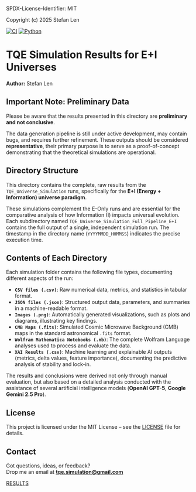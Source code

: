 SPDX-License-Identifier: MIT

Copyright (c) 2025 Stefan Len

[![CI](https://github.com/SteviLen420/TQE_simulation/actions/workflows/ci.yml/badge.svg?branch=main)](https://github.com/SteviLen420/TQE_simulation/actions/workflows/ci.yml)
[![Python](https://img.shields.io/badge/python-3.9%20|%203.10%20|%203.11-blue)](https://www.python.org/doc/)

# TQE Simulation Results for E+I Universes
**Author:** Stefan Len

## Important Note: Preliminary Data

Please be aware that the results presented in this directory are **preliminary and not conclusive**.

The data generation pipeline is still under active development, may contain bugs, and requires further refinement. These outputs should be considered **representative**, their primary purpose is to serve as a proof-of-concept demonstrating that the theoretical simulations are operational.

## Directory Structure

This directory contains the complete, raw results from the `TQE_Universe_Simulation` runs, specifically for the **E+I (Energy + Information) universe paradigm**.

These simulations complement the E-Only runs and are essential for the comparative analysis of how Information (I) impacts universal evolution. Each subdirectory named `TQE_Universe_Simulation_Full_Pipeline_E+I` contains the full output of a single, independent simulation run. The timestamp in the directory name (`YYYYMMDD_HHMMSS`) indicates the precise execution time.

## Contents of Each Directory

Each simulation folder contains the following file types, documenting different aspects of the run:

* **`CSV files (.csv)`**: Raw numerical data, metrics, and statistics in tabular format.
* **`JSON files (.json)`**: Structured output data, parameters, and summaries in a machine-readable format.
* **`Images (.png)`**: Automatically generated visualizations, such as plots and diagrams, illustrating key findings.
* **`CMB Maps (.fits)`**: Simulated Cosmic Microwave Background (CMB) maps in the standard astronomical `.fits` format. 
* **`Wolfram Mathematica Notebooks (.nb)`**: The complete Wolfram Language analyses used to process and evaluate the data.
* **`XAI Results (.csv)`**: Machine learning and explainable AI outputs (metrics, delta values, feature importance), documenting the predictive analysis of stability and lock-in.

The results and conclusions were derived not only through manual evaluation, but also based on a detailed analysis conducted with the assistance of several artificial intelligence models (**OpenAI GPT-5**, **Google Gemini 2.5 Pro**).

## License
This project is licensed under the MIT License – see the [LICENSE](../../LICENSE) file for details.

## Contact

Got questions, ideas, or feedback?  
Drop me an email at **tqe.simulation@gmail.com** 
    
[RESULTS](../../RESULTS)
